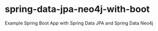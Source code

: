 # spring-data-jpa-neo4j-with-boot
Example Spring Boot App with Spring Data JPA and Spring Data Neo4j
